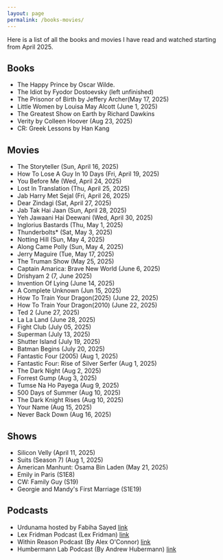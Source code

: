 ```yaml
---
layout: page
permalink: /books-movies/
---
```


Here is a list of all the books and movies I have read and watched starting from April 2025. 

Books 
----
- The Happy Prince by Oscar Wilde. 
- The Idiot by Fyodor Dostoevsky (left unfinished)
- The Prisonor of Birth by Jeffery Archer(May 17, 2025)
- Little Women by Louisa May Alcott (June 1, 2025)
- The Greatest Show on Earth by Richard Dawkins
- Verity by Colleen Hoover (Aug 23, 2025)
- CR: Greek Lessons by Han Kang

Movies 
----
- The Storyteller (Sun, April 16, 2025)
- How To Lose A Guy In 10 Days (Fri, April 19, 2025)
- You Before Me (Wed, April 24, 2025)
- Lost In Translation (Thu, April 25, 2025)
- Jab Harry Met Sejal (Fri, April 26, 2025)
- Dear Zindagi (Sat, April 27, 2025)
- Jab Tak Hai Jaan (Sun, April 28, 2025)
- Yeh Jawaani Hai Deewani (Wed, April 30, 2025)
- Inglorius Bastards (Thu, May 1, 2025)
- Thunderbolts* (Sat, May 3, 2025)
- Notting Hill (Sun, May 4, 2025)
- Along Came Polly (Sun, May 4, 2025)
- Jerry Maguire (Tue, May 17, 2025)
- The Truman Show (May 25, 2025)
- Captain Amarica: Brave New World (June 6, 2025)
- Drishyam 2 (7, June 2025)
- Invention Of Lying (June 14, 2025)
- A Complete Unknown (Jun 15, 2025)
- How To Train Your Dragon(2025) (June 22, 2025)
- How To Train Your Dragon(2010) (June 22, 2025)
- Ted 2 (June 27, 2025)
- La La Land (June 28, 2025)
- Fight Club (July 05, 2025)
- Superman (July 13, 2025)
- Shutter Island (July 19, 2025)
- Batman Begins (July 20, 2025)
- Fantastic Four (2005) (Aug 1, 2025)
- Fantastic Four: Rise of Silver Serfer (Aug 1, 2025)
- The Dark Night (Aug 2, 2025)
- Forrest Gump (Aug 3, 2025)
- Tumse Na Ho Payega (Aug 9, 2025)
- 500 Days of Summer (Aug 10, 2025)
- The Dark Knight Rises (Aug 10, 2025)
- Your Name (Aug 15, 2025)
- Never Back Down (Aug 16, 2025)

Shows
---
- Silicon Velly  (April 11, 2025)
- Suits (Season 7) (Aug 1, 2025)
- American Manhunt: Osama Bin Laden (May 21, 2025)
- Emily in Paris (S1E8)
- CW: Family Guy (S19)
- Georgie and Mandy's First Marriage (S1E19)

Podcasts
---
- Urdunama hosted by Fabiha Sayed [link](https://open.spotify.com/show/6zRRY9ssHgiH2Rm0IUrd5x)
- Lex Fridman Podcast (Lex Fridman) [link](https://lexfridman.com/podcast/)
- Within Reason Podcast (By Alex O'Connor) [link](https://open.spotify.com/show/16wUbvDT95dxzpG2KEhakK)
- Humbermann Lab Podcast (By Andrew Hubermann) [link](https://www.hubermanlab.com/all-episodes)
